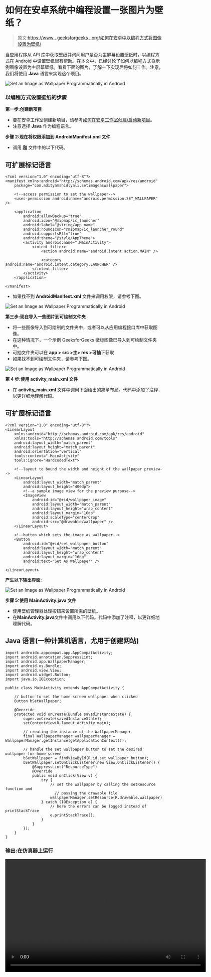 # 如何在安卓系统中编程设置一张图片为壁纸？

> 原文:[https://www . geeksforgeeks . org/如何在安卓中以编程方式将图像设置为壁纸/](https://www.geeksforgeeks.org/how-to-set-an-image-as-wallpaper-programmatically-in-android/)

当应用程序从 API 库中获取壁纸并询问用户是否为主屏幕设置壁纸时，以编程方式在 Android 中设置壁纸很有帮助。在本文中，已经讨论了如何以编程方式将示例图像设置为主屏幕壁纸。看看下面的图片，了解一下实现后将如何工作。注意，我们将使用 **Java** 语言来实现这个项目。

![ Set an Image as Wallpaper Programmatically in Android](img/7ea7f43844de85b6787f0c7a90804622.png)

### **以编程方式设置壁纸的步骤**

**第一步:创建新项目**

*   要在安卓工作室创建新项目，请参考[如何在安卓工作室创建/启动新项目](https://www.geeksforgeeks.org/android-how-to-create-start-a-new-project-in-android-studio/)。
*   注意选择 **Java** 作为编程语言。

**步骤 2:现在将权限添加到 AndroidManifest.xml 文件**

*   调用 [**和**](https://www.geeksforgeeks.org/application-manifest-file-android/) 文件中的以下代码。

## 可扩展标记语言

```
<?xml version="1.0" encoding="utf-8"?>
<manifest xmlns:android="http://schemas.android.com/apk/res/android"
    package="com.adityamshidlyali.setimageaswallpaper">

    <!--access permission to set the wallpaper-->
    <uses-permission android:name="android.permission.SET_WALLPAPER" />

    <application
        android:allowBackup="true"
        android:icon="@mipmap/ic_launcher"
        android:label="@string/app_name"
        android:roundIcon="@mipmap/ic_launcher_round"
        android:supportsRtl="true"
        android:theme="@style/AppTheme">
        <activity android:name=".MainActivity">
            <intent-filter>
                <action android:name="android.intent.action.MAIN" />

                <category android:name="android.intent.category.LAUNCHER" />
            </intent-filter>
        </activity>
    </application>

</manifest>
```

*   如果找不到 **AndroidManifest.xml** 文件来调用权限，请参考下图。

![Set an Image as Wallpaper Programmatically in Android](img/a9277a4adf09653395c2c58b71dbeb36.png)

**第三步:现在导入一些图片到可绘制文件夹**

*   将一些图像导入到可绘制的文件夹中，或者可以从应用编程接口库中获取图像。
*   在这种情况下，一个示例 GeeksforGeeks 徽标图像已导入到可绘制文件夹中。
*   可抽文件夹可以在 **app > src >主> res >可抽**下获取
*   如果找不到可绘制文件夹，请参考下图。

![Set an Image as Wallpaper Programmatically in Android](img/86fe8dd5270b44477d7691900e1a829a.png)

**第 4 步:使用 activity_main.xml 文件**

*   在 **activity_main.xml** 文件中调用下面给出的简单布局。代码中添加了注释，以更详细地理解代码。

## 可扩展标记语言

```
<?xml version="1.0" encoding="utf-8"?>
<LinearLayout 
    xmlns:android="http://schemas.android.com/apk/res/android"
    xmlns:tools="http://schemas.android.com/tools"
    android:layout_width="match_parent"
    android:layout_height="match_parent"
    android:orientation="vertical"
    tools:context=".MainActivity"
    tools:ignore="HardcodedText">

    <!--layout to bound the width and height of the wallpaper preview-->
    <LinearLayout
        android:layout_width="match_parent"
        android:layout_height="400dp">
        <!--a sample image view for the preview purpose-->
        <ImageView
            android:id="@+id/wallpaper_image"
            android:layout_width="match_parent"
            android:layout_height="wrap_content"
            android:layout_margin="16dp"
            android:scaleType="centerCrop"
            android:src="@drawable/wallpaper" />
    </LinearLayout>

    <!--button which sets the image as wallpaper-->
    <Button
        android:id="@+id/set_wallpaper_button"
        android:layout_width="match_parent"
        android:layout_height="wrap_content"
        android:layout_margin="16dp"
        android:text="Set As Wallpaper" />

</LinearLayout>
```

**产生以下输出界面:**

![Set an Image as Wallpaper Programmatically in Android](img/32bc1c62ba7112e7b43760a56c8dfa89.png)

**步骤 5:使用 MainActivity.java 文件**

*   使用壁纸管理器处理按钮来设置所需的壁纸。
*   在**MainActivity.java**文件中调用以下代码。代码中添加了注释，以更详细地理解代码。

## Java 语言(一种计算机语言，尤用于创建网站)

```
import androidx.appcompat.app.AppCompatActivity;
import android.annotation.SuppressLint;
import android.app.WallpaperManager;
import android.os.Bundle;
import android.view.View;
import android.widget.Button;
import java.io.IOException;

public class MainActivity extends AppCompatActivity {

    // button to set the home screen wallpaper when clicked
    Button bSetWallpaper;

    @Override
    protected void onCreate(Bundle savedInstanceState) {
        super.onCreate(savedInstanceState);
        setContentView(R.layout.activity_main);

        // creating the instance of the WallpaperManager
        final WallpaperManager wallpaperManager = WallpaperManager.getInstance(getApplicationContext());

        // handle the set wallpaper button to set the desired wallpaper for home screen
        bSetWallpaper = findViewById(R.id.set_wallpaper_button);
        bSetWallpaper.setOnClickListener(new View.OnClickListener() {
            @SuppressLint("ResourceType")
            @Override
            public void onClick(View v) {
                try {
                    // set the wallpaper by calling the setResource function and 
                      // passing the drawable file
                    wallpaperManager.setResource(R.drawable.wallpaper);
                } catch (IOException e) {
                    // here the errors can be logged instead of printStackTrace
                    e.printStackTrace();
                }
            }
        });
    }
}
```

### **输出:在仿真器上运行**

<video class="wp-video-shortcode" id="video-510792-1" width="640" height="360" preload="metadata" controls=""><source type="video/mp4" src="https://media.geeksforgeeks.org/wp-content/uploads/20201104154738/Untitled-Project.mp4?_=1">[https://media.geeksforgeeks.org/wp-content/uploads/20201104154738/Untitled-Project.mp4](https://media.geeksforgeeks.org/wp-content/uploads/20201104154738/Untitled-Project.mp4)</video>